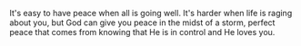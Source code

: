 It's easy to have peace when all is going well. It's harder when life is raging about you, but God can give you peace in the midst of a storm, perfect peace that comes from knowing that He is in  control and He loves you.
